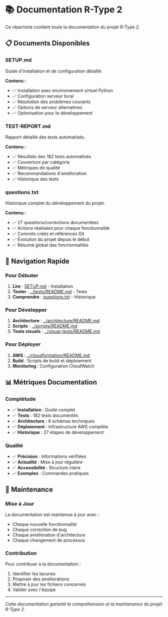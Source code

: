 # 📚 Documentation R-Type 2

Ce répertoire contient toute la documentation du projet R-Type 2.

## 📋 Documents Disponibles

### **SETUP.md**
Guide d'installation et de configuration détaillé.

**Contenu :**
- ✅ Installation avec environnement virtuel Python
- ✅ Configuration serveur local
- ✅ Résolution des problèmes courants
- ✅ Options de serveur alternatives
- ✅ Optimisation pour le développement

### **TEST-REPORT.md**
Rapport détaillé des tests automatisés.

**Contenu :**
- ✅ Résultats des 182 tests automatisés
- ✅ Couverture par catégorie
- ✅ Métriques de qualité
- ✅ Recommandations d'amélioration
- ✅ Historique des tests

### **questions.txt**
Historique complet du développement du projet.

**Contenu :**
- ✅ 27 questions/corrections documentées
- ✅ Actions réalisées pour chaque fonctionnalité
- ✅ Commits créés et références Git
- ✅ Évolution du projet depuis le début
- ✅ Résumé global des fonctionnalités

## 🚀 Navigation Rapide

### Pour Débuter
1. **Lire** : [SETUP.md](SETUP.md) - Installation
2. **Tester** : [../tests/README.md](../tests/README.md) - Tests
3. **Comprendre** : [questions.txt](questions.txt) - Historique

### Pour Développer
1. **Architecture** : [../architecture/README.md](../architecture/README.md)
2. **Scripts** : [../scripts/README.md](../scripts/README.md)
3. **Tests visuels** : [../visual-tests/README.md](../visual-tests/README.md)

### Pour Déployer
1. **AWS** : [../cloudformation/README.md](../cloudformation/README.md)
2. **Build** : Scripts de build et déploiement
3. **Monitoring** : Configuration CloudWatch

## 📊 Métriques Documentation

### Complétude
- ✅ **Installation** : Guide complet
- ✅ **Tests** : 182 tests documentés
- ✅ **Architecture** : 8 schémas techniques
- ✅ **Déploiement** : Infrastructure AWS complète
- ✅ **Historique** : 27 étapes de développement

### Qualité
- ✅ **Précision** : Informations vérifiées
- ✅ **Actualité** : Mise à jour régulière
- ✅ **Accessibilité** : Structure claire
- ✅ **Exemples** : Commandes pratiques

## 🔄 Maintenance

### Mise à Jour
La documentation est maintenue à jour avec :
- Chaque nouvelle fonctionnalité
- Chaque correction de bug
- Chaque amélioration d'architecture
- Chaque changement de processus

### Contribution
Pour contribuer à la documentation :
1. Identifier les lacunes
2. Proposer des améliorations
3. Mettre à jour les fichiers concernés
4. Valider avec l'équipe

---

*Cette documentation garantit la compréhension et la maintenance du projet R-Type 2.*

